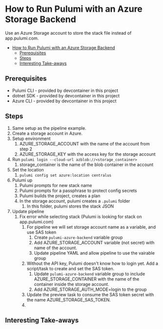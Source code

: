 # How to Run Pulumi with an Azure Storage Backend

Use an Azure Storage account to store the stack file instead of app.pulumi.com.

<!-- TOC -->
- [How to Run Pulumi with an Azure Storage Backend](#how-to-run-pulumi-with-an-azure-storage-backend)
  - [Prerequisites](#prerequisites)
  - [Steps](#steps)
  - [Interesting Take-aways](#interesting-take-aways)

<!-- /TOC -->

## Prerequisites

* Pulumi CLI - provided by devcontainer in this project
* dotnet SDK - provided by devcontainer in this project
* Azure CLI - provided by devcontainer in this project

## Steps

1. Same setup as the pipeline example.
2. Create a storage account in Azure.
3. Setup environment
   1. AZURE_STORAGE_ACCOUNT with the name of the account from step 2
   2. AZURE_STORAGE_KEY with the access key for the storage account
4. Run `pulumi login --cloud-url azblob://<storage_container>`
   1. storage_container is the name of the blob container in the account
5. Set the location
   1. `pulumi config set azure:location centralus`
6. Pulumi up
   1. Pulumi prompts for new stack name
   2. Pulumi prompts for a passphrase to protect config secrets
   3. Pulumi builds the project, creates a plan
   4. In the storage account, pulumi creates a `.pulumi` folder
      1. In this folder, pulumi stores the stack JSON
7. Update pipeline
   1. Fix error while selecting stack (Pulumi is looking for stack on app.pulumi.com)
      1. For pipeline we will set storage account name as a variable, and use SAS token
         1. Create `pulumi-azure-backend` variable group
         2. Add AZURE_STORAGE_ACCOUNT variable (not secret) with name of the account.
         3. Update pipeline YAML and allow pipeline to use the vairable group
      2. Without the API key, Pulumi doesn't know how to login yet.  Add a script/task to create and set the SAS token.
         1. Update `pulumi-azure-backend` variable group to include AZURE_STORAGE_CONTAINER with the name of the container inside the storage account.
         2. Add AZURE_STORAGE_AUTH_MODE=login to the group
      3. Update the preview task to consume the SAS token secret with the name AZURE_STORAGE_SAS_TOKEN.
      4. 

## Interesting Take-aways
